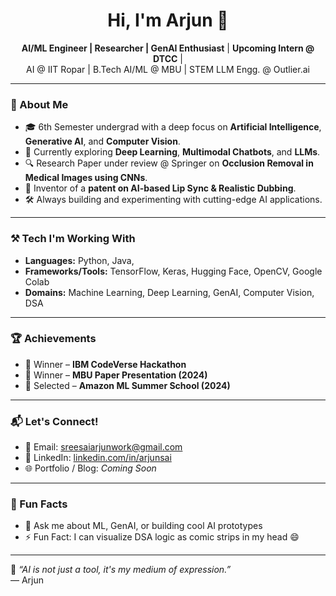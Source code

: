<h1 align="center">Hi, I'm Arjun 👋</h1>

<p align="center">
  <b>AI/ML Engineer | Researcher | GenAI Enthusiast</b> | <b> Upcoming Intern @ DTCC</b> |
 <br> AI @ IIT Ropar | B.Tech AI/ML @ MBU | STEM LLM Engg. @ Outlier.ai
</p>

---

### 🚀 About Me

- 🎓 6th Semester undergrad with a deep focus on **Artificial Intelligence**, **Generative AI**, and **Computer Vision**.
- 🧠 Currently exploring **Deep Learning**, **Multimodal Chatbots**, and **LLMs**.
- 🔍 Research Paper under review @ Springer on **Occlusion Removal in Medical Images using CNNs**.
- 🧾 Inventor of a **patent on AI-based Lip Sync & Realistic Dubbing**.
- 🛠️ Always building and experimenting with cutting-edge AI applications.

---

### ⚒️ Tech I'm Working With

- **Languages:** Python, Java, 
- **Frameworks/Tools:** TensorFlow, Keras, Hugging Face, OpenCV, Google Colab  
- **Domains:** Machine Learning, Deep Learning, GenAI, Computer Vision, DSA

---

### 🏆 Achievements

- 🥇 Winner – **IBM CodeVerse Hackathon**  
- 🥈 Winner – **MBU Paper Presentation (2024)**  
- 🧠 Selected – **Amazon ML Summer School (2024)**

---

### 📬 Let's Connect!

- 📧 Email: [sreesaiarjunwork@gmail.com](mailto:sreesaiarjunwork@gmail.com)  
- 💼 LinkedIn: [linkedin.com/in/arjunsai](https://linkedin.com/in/arjunsai)  
- 🌐 Portfolio / Blog: *Coming Soon*

---

### 🧩 Fun Facts

- 💬 Ask me about ML, GenAI, or building cool AI prototypes  
- ⚡ Fun Fact: I can visualize DSA logic as comic strips in my head 😄  

---

🧠 *“AI is not just a tool, it's my medium of expression.”*  
― Arjun
